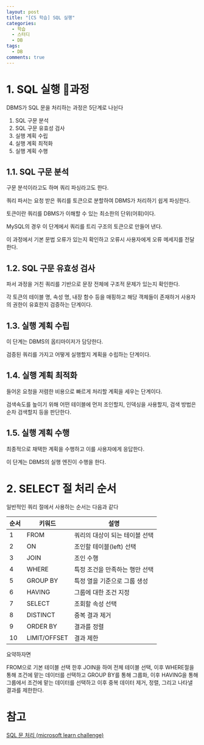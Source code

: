 ```yaml
---
layout: post
title: "[CS 학습] SQL 실행"
categories:
  - 학습
  - 스터디
  - DB
tags:
  - DB
comments: true
---
```

# 1. SQL 실행 과정

DBMS가 SQL 문을 처리하는 과정은 5단계로 나뉜다

1. SQL 구문 분석
2. SQL 구문 유효성 검사
3. 실행 계획 수립
4. 실행 계획 최적화
5. 실행 계획 수행

## 1.1. SQL 구문 분석
구문 분석이라고도 하며 쿼리 파싱라고도 한다.

쿼리 파서는 요청 받은 쿼리를 토큰으로 분할하여 DBMS가 처리하기 쉽게 파싱한다.

토큰이란 쿼리를 DBMS가 이해할 수 있는 최소한의 단위(어휘)이다.

MySQL의 경우 이 단계에서 쿼리를 트리 구조의 토큰으로 만들어 낸다. 

이 과정에서 기본 문법 오류가 있는지 확인하고 오류시 사용자에게 오류 메세지를 전달한다.

## 1.2. SQL 구문 유효성 검사

파서 과정을 거친 쿼리를 기반으로 문장 전체에 구조적 문제가 있는지 확인한다.

각 토큰의 테이블 명, 속성 명, 내장 함수 등을 매핑하고 해당 객체들이 존재하거 사용자의 권한이 유효한지 검증하는 단계이다.

## 1.3. 실행 계획 수립

이 단계는 DBMS의 옵티마이저가 담당한다.

검증된 쿼리를 가지고 어떻게 실행할지 계획을 수립하는 단계이다.

## 1.4. 실행 계획 최적화

들어온 요청을 저렴한 비용으로 빠르게 처리할 계획을 세우는 단계이다.

검색속도를 높이기 위해 어떤 테이블에 먼저 조인할지, 인덱싱을 사용할지, 검색 방법은 순차 검색할지 등을 판단한다.

## 1.5. 실행 계획 수행

최종적으로 채택한 계획을 수행하고 이를 사용자에게 응답한다.

이 단계는 DBMS의 실행 엔진이 수행을 한다.

# 2.  SELECT 절 처리 순서

일반적인 쿼리 절에서 사용하는 순서는 다음과 같다

| 순서  | 키워드          | 설명                |
| --- | ------------ | ----------------- |
| 1   | FROM         | 쿼리의 대상이 되는 테이블 선택 |
| 2   | ON           | 조인할 테이블(left) 선택  |
| 3   | JOIN         | 조인 수행             |
| 4   | WHERE        | 특정 조건을 만족하는 행만 선택 |
| 5   | GROUP BY     | 특정 열을 기준으로 그룹 생성  |
| 6   | HAVING       | 그룹에 대한 조건 지정      |
| 7   | SELECT       | 조회할 속성 선택         |
| 8   | DISTINCT     | 중복 결과 제거          |
| 9   | ORDER BY     | 결과를 정렬            |
| 10  | LIMIT/OFFSET | 결과 제한             |
요약하자면

FROM으로 기본 테이블 선택 한후 JOIN을 하여 전체 테이블 선택, 이후 WHERE절을 통해 조건에 맡는 데이터를 선택하고 GROUP BY를 통해 그룹화, 이후 HAVING을 통해 그룹에서 조건에 맡는 데이터를 선택하고 이후 중복 데이터 제거, 정렬, 그리고 나타낼 결과를 제한한다.

# 참고

[SQL 문 처리 (microsoft learn challenge)](https://learn.microsoft.com/ko-kr/sql/odbc/reference/processing-a-sql-statement?view=sql-server-ver16)